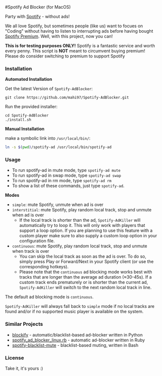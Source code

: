 #Spotify Ad Blocker (for MacOS)

Party with [Spotify](https://www.spotify.com) - without ads!


We all love Spotify, but sometimes people (like us) want to focues on "Coding" without having to listen to interrupting ads before having bought [Spotify Premium](https://www.spotify.com/premium/). Well, with this project, now you can!

**This is for testing purposes ONLY!** Spotify is a fantastic service and worth every penny. This script is **NOT** meant to circumvent buying premium! Please do consider switching to premium to support Spotify 


### Installation

**Automated Installation**

Get the latest Version of `Spotify-AdBlocker`:

    git clone https://github.com/mahi97/Spotify-AdBlocker.git

Run the provided installer:

    cd Spotify-AdBlocker
    ./install.sh


**Manual Installation**


make a symbolic link into `/usr/local/bin/`:

```bash
ln -s $(pwd)/spotify-ad /usr/local/bin/spotify-ad
```

### Usage


* To run spotify-ad in mute mode, type `spotify-ad mute`
* To run spotify-ad in swap mode, type `spotify-ad swap`
* To run spotify-ad in rm   mode, type `spotify-ad rm`
* To show a list of these commands, just type `spotify-ad`.


**Modes**


- `simple`: mute Spotify, unmute when ad is over
- `interstitial`: mute Spotify, play random local track, stop and unmute when ad is over
    + If the local track is shorter than the ad, `Spotify-AdKiller` will automatically try to loop it. This will only work with players that support a loop option. If you are planning to use this feature with a custom player make sure to also supply a custom loop option in your configuration file.
- `continuous`: mute Spotify, play random local track, stop and unmute when track is over
    + You can skip the local track as soon as the ad is over. To do so, simply press Play or Forward/Next in your Spotify client (or use the corresponding hotkeys).
    + Please note that the `continuous` ad blocking mode works best with tracks that are longer than the average ad duration (≈30-45s). If a custom track ends prematurely or is shorter than the current ad, `Spotify-AdKiller` will switch to the next random local track in line.

The default ad blocking mode is `continuous`.

`Spotify-AdKiller` will always fall back to `simple` mode if no local tracks are found and/or if no supported music player is available on the system.


### Similar Projects



- [blockify](https://github.com/mikar/blockify) - automatic/blacklist-based ad-blocker written in Python
- [spotify_ad_blocker_linux.rb](https://github.com/superr4y/hacks/blob/master/spotify/spotify_ad_blocker_linux.rb) - automatic ad-blocker written in Ruby
- [spotify-blacklist-mute](https://github.com/ysangkok/spotify-blacklist-mute) - blacklist-based muting, written in Bash

### License

Take it, it's yours :)